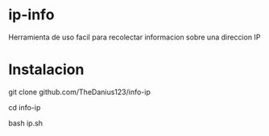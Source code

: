 # ip-info
Herramienta de uso facil para recolectar informacion sobre una direccion IP

# Instalacion

git clone github.com/TheDanius123/info-ip

cd info-ip

bash ip.sh
